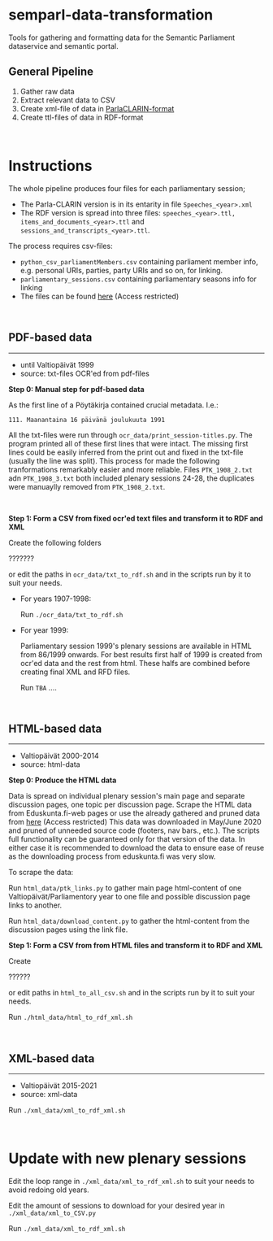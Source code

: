 # semparl-data-transformation
Tools for gathering and formatting data for the Semantic Parliament dataservice and semantic portal.

## General Pipeline
1. Gather raw data
2. Extract relevant data to CSV
3. Create xml-file of data in [ParlaCLARIN-format](https://clarin-eric.github.io/parla-clarin/)
4. Create ttl-files of data in RDF-format

&nbsp;
 # Instructions

The whole pipeline produces four files for each parliamentary session;
- The Parla-CLARIN version is in its entarity in file ```Speeches_<year>.xml``` 
- The RDF version is spread into three files: ```speeches_<year>.ttl, items_and_documents_<year>.ttl```  and ``` sessions_and_transcripts_<year>.ttl```. 

The process requires csv-files:
 - ```python_csv_parliamentMembers.csv``` containing parliament member info, e.g. personal URIs, parties, party URIs and so on, for linking.
 - ```parliamentary_sessions.csv``` containing parliamentary seasons info for linking
 - The files can be found [here](https://version.aalto.fi/gitlab/seco/semparl-speeches-source-backups) (Access restricted) 


 &nbsp;


 ## PDF-based data 
 ___
 - until Valtiopäivät 1999
 - source: txt-files OCR'ed from pdf-files


**Step 0: Manual step for pdf-based data**

As the first line of a Pöytäkirja contained crucial metadata. I.e.:

```111. Maanantaina 16 päivänä joulukuuta 1991```

 All the txt-files were run through ```ocr_data/print_session-titles.py```. The program printed all of these first lines that were intact. The missing first lines could be easily inferred from the print out and fixed in the txt-file (usually the line was split). This process for  made the following tranformations remarkably easier and more reliable. Files ```PTK_1908_2.txt``` adn ```PTK_1908_3.txt``` both included plenary sessions 24-28, the duplicates were manuaylly removed from ```PTK_1908_2.txt```.

&nbsp;

**Step 1: Form a CSV from fixed ocr'ed text files and transform it to RDF and XML**

Create the following folders

???????


 or edit the paths in ```ocr_data/txt_to_rdf.sh``` and in the scripts run by it to suit your needs.

- For years 1907-1998:

    Run ```./ocr_data/txt_to_rdf.sh```

- For year 1999:

    Parliamentary session 1999's plenary sessions are available in HTML from 86/1999 onwards. For best results first half of 1999 is created from ocr'ed data and  the rest from html. These halfs are combined before creating final XML and RFD files.

    Run ```TBA```
....

&nbsp;
## HTML-based data
____ 
- Valtiopäivät 2000-2014
- source: html-data

**Step 0: Produce the HTML data**

Data is spread on individual plenary session's main page and separate discussion pages, one topic per discussion page.
Scrape the HTML data from Eduskunta.fi-web pages or use the already gathered and pruned data from [here](https://version.aalto.fi/gitlab/seco/semparl-speeches-source-backups) (Access restricted) This data was downloaded in May/June 2020 and pruned of unneeded source code (footers, nav bars., etc.). The scripts full functionality can be guaranteed only for that version of the data. In either case it is recommended to download the data to ensure ease of reuse as the downloading process from eduskunta.fi was very slow.

To scrape the data:

Run ```html_data/ptk_links.py``` to gather main page html-content of one Valtiopäivät/Parliamentory year to one file and possible discussion page links to another. 

Run ```html_data/download_content.py``` to gather the html-content from the discussion pages using the link file.

**Step 1: Form a CSV from from HTML files and transform it to RDF and XML**

Create 

??????

 or edit paths in ```html_to_all_csv.sh``` and in the scripts run by it to suit your needs.

Run ```./html_data/html_to_rdf_xml.sh```


 &nbsp;

## XML-based data
___
- Valtiopäivät 2015-2021
- source: xml-data

Run ```./xml_data/xml_to_rdf_xml.sh```

&nbsp;
 # Update with new plenary sessions

 Edit the loop range in ```./xml_data/xml_to_rdf_xml.sh``` to suit your needs to avoid redoing old years.

 Edit the amount of sessions to download for your desired year in ```./xml_data/xml_to_CSV.py```

 Run ```./xml_data/xml_to_rdf_xml.sh```


